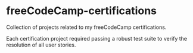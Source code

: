 # freeCodeCamp-certifications
Collection of projects related to my freeCodeCamp certifications. 

Each certification project required passing a robust test suite to verify the resolution of all user stories. 
